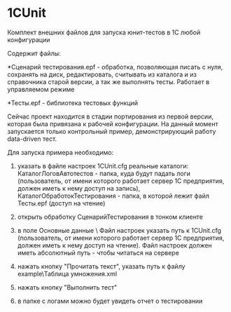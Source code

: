 1CUnit
======

Комплект внешних файлов для запуска юнит-тестов в 1С любой конфигурации

Содержит файлы:

*Сценарий тестирования.epf - обработка, позволяющая писать с нуля, сохранять на диск, редактировать, считывать из каталога и из справочника старой версии, а так же выполнять тесты. Работает в управляемом режиме

*Тесты.epf - библиотека тестовых функций

Сейчас проект находится в стадии портирования из первой версии, которая была привязана к рабочей конфигурации. На данный момент запускается только контрольный пример, демонстрирующий работу data-driven тест.

Для запуска примера необходимо:

1) указать в файле настроек 1CUnit.cfg реальные каталоги: КаталогЛоговАвтотестов - папка, куда будут падать логи (пользователь, от имени которого работает сервер 1С предприятия, должен иметь к нему доступ на запись), КаталогОбработокТестирования - папка, в которой лежит файл Тесты.epf (доступ на чтение)


2) открыть обработку СценарийТестирования в тонком клиенте

3) в поле Основные данные \ Файл настроек указать путь к 1CUnit.cfg (пользователь, от имени которого работает сервер 1С предприятия, должен иметь к нему доступ на чтение). Файл настроек должен иметь абсолютный путь - чтобы читаться на сервере

4) нажать кнопку "Прочитать текст", указать путь к файлу example\Таблица умножения.xml

5) нажать кнопку "Выполнить тест"

6) в папке с логами можно будет увидеть отчет о тестировании


